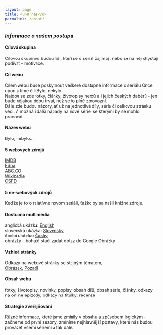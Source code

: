 ```yaml
---
layout: page
title: <u>O nás</u>
permalink: /about/
---
```

### <i>Informace o našem postupu</i>

#### <p>Cílová skupina
 Cílovou skupinou budou lidi, kteří se o seriál zajímají, nebo se na něj chystají podívat - motivace.</p>
 
#### <p>Cíl webu
Cílem webu bude poskytnout veškeré dostupné informace o seriálu Once upon a time čili Bylo, nebylo.<br>
Najdou se zde fotky, články, životopisy herců a i jejich českých dabérů - jen bude nějakou dobu trvat, než se to plně zprovozní. <br>
Dále zde budou názory, ať už na jednotlivé díly, série či celkovou stránku věci. A možná i další nápady na nové série, se kterými by se mohlo pracovat.</p>

#### <p>Název webu
 Bylo, nebylo...</p>
 
####  <p>5 webových zdrojů
<u><a href="http://www.imdb.com/title/tt1843230/">IMDB</a></u> <br>
<u><a href="http://www.edna.cz/once-upon-a-time/">Edna</a></u> <br>
<u><a href="http://abc.go.com/shows/once-upon-a-time">ABC.GO</a></u> <br>
<u><a href="https://en.wikipedia.org/wiki/Once_Upon_a_Time_(TV_series)">Wikipedie</a></u> <br>
<u><a href="http://www.csfd.cz/film/297535-bylo-nebylo/prehled/">CSFD</a></u> <br> </p>

#### <p>5 ne-webových zdrojů
Keďže je to o relatívne novom seriáli, ťažko by sa našli knižné zdroje.</p>


#### <p>Dostupná multimédia
  anglická ukázka: <u><a href="https://www.youtube.com/watch?v=7O20kV7KwJQ">English</a></u> <br>
  slovenská ukázka: <u><a href="https://www.youtube.com/watch?v=up-SCT1Dw3w">Slovensky</a></u> <br>
  česká ukázka: <u><a href="https://www.youtube.com/watch?v=QBHzw_7Y2Hk">Česky</a></u> <br>
  obrázky - bohatě stačí zadat dotaz do Google Obrázky <br> </p>

#### <p>Vzhled stránky
Odkazy na webové stránky se stejným tématem,<br> <u><a href="http://file2.answcdn.com/answ-cld/image/upload/w_760,c_fill,g_faces:center,fl_lossy,q_60/v1401150667/yhstuiockzuf0eccljm5.jpg">Obrázek</a></u>, <u><a href="http://img0.gtsstatic.com/wallpapers/6bf8fcb49d02cba959ab835b3cb64d4b_large.jpeg">Pozadí</a></u></p>

#### <p>Obsah webu
fotky, životopisy, novinky, popisy, obsah dílů, obsah série, články, odkazy na online epizody, odkazy na titulky, recenze</p>

#### <p>Strategie zveřejňování
Různé informace, které jsme zmínily v obsahu a způsobem logickým - začneme od první sezony, zmíníme nejhlavnější postavy, které nás budou provázet všemi sériemi a tak dále.</p>
